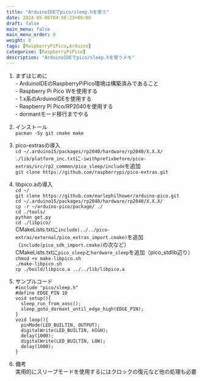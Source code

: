 ```yaml
---
title: "ArduinoIDEでpico/sleep.hを使う"
date: 2024-05-06T04:58:23+09:00
draft: false
main_menu: false
main_menu_order: 0
weight: 0
tags: [RaspberryPiPico,Arduino]
categorise: [RaspberryPiPico]
description: "ArduinoIDEでpico/sleep.hを使うメモ"
---
```

1. まずはじめに  
        - ArduinoIDEのRaspberryPiPico環境は構築済みであること  
        - Raspberry Pi Pico Wを使用する  
        - 1.x系のArduinoIDEを使用する  
        - Raspberry Pi Pico/RP2040を使用する  
        - dormantモード移行までやる  
<!--more-->
2. インストール  
        `pacman -Sy git cmake make`  

3. pico-extrasの導入  
        `cd ~/.arduino15/packages/rp2040/hardware/rp2040/X.X.X/`  
        `./lib/platform_inc.txt`に`-iwithprefixbefore/pico-extras/src/rp2_common/pico_sleep/include`を追加  
        `git clone https://github.com/raspberrypi/pico-extras.git`  

4. libpico.aの導入  
        `cd ~/`  
        `git clone https://github.com/earlephilhower/arduino-pico.git`  
        `cd ~/.arduino15/packages/rp2040/hardware/rp2040/X.X.X/`  
        `cp -r ~/arduino-pico/package/ ./`  
        `cd ./tools/`  
        `python get.py`  
        `cd ./libpico/`  
        CMakeLists.txtに`include(../../pico-extras/external/pico_extras_import.cmake)`を追加（`include(pico_sdk_import.cmake)`の次など）  
        CMakeLists.txtに`pico_sleep`と`hardware_sleep`を追加（pico_stdlib辺り）  
        `chmod +x make-libpico.sh`  
        `./make-libpico.sh`  
        `cp ./build/libpico.a ../../lib/libpico.a`  

4. サンプルコード  
	`#include "pico/sleep.h"`  
	`#define EDGE_PIN 10`  
	`void setup(){`  
	`  sleep_run_from_xosc();`  
	`  sleep_goto_dormant_until_edge_high(EDGE_PIN);`  
	`}`  
	`void loop(){`  
	`  pinMode(LED_BUILTIN, OUTPUT);`  
	`  digitalWrite(LED_BUILTIN, HIGH);`  
	`  delay(1000);`  
	`  digitalWrite(LED_BUILTIN, LOW);`  
	`  delay(1000);`  
	`}`  

5. 備考  
	実用的にスリープモードを使用するにはクロックの復元など他の処理も必要  

